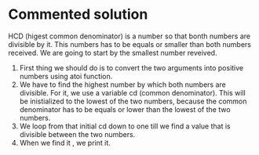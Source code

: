 # Commented solution

HCD (higest common denominator) is a number so that bonth numbers are divisible by it.
This numbers has to be equals or smaller than both numbers received.
We are going to start by the smallest number reveived.
1. First thing we should do is to convert the two arguments into positive numbers using atoi function.
2. We have to find the highest number by which both numbers are divisible.
   For it, we use a variable cd (common denominator). This will be inistialized to the lowest of the two numbers, because the common denominator has to be equals or lower than the lowest of the two numbers.
3. We loop from that initial cd down to one till we find a value that is divisible between the two numbers.
4. When we find it , we print it.
